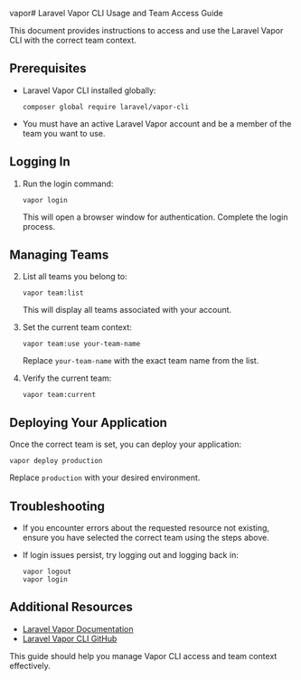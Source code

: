vapor# Laravel Vapor CLI Usage and Team Access Guide

This document provides instructions to access and use the Laravel Vapor CLI with the correct team context.

## Prerequisites

-   Laravel Vapor CLI installed globally:

    ```
    composer global require laravel/vapor-cli
    ```

-   You must have an active Laravel Vapor account and be a member of the team you want to use.

## Logging In

1. Run the login command:
    ```
    vapor login
    ```
    This will open a browser window for authentication. Complete the login process.

## Managing Teams

2. List all teams you belong to:

    ```
    vapor team:list
    ```

    This will display all teams associated with your account.

3. Set the current team context:

    ```
    vapor team:use your-team-name
    ```

    Replace `your-team-name` with the exact team name from the list.

4. Verify the current team:
    ```
    vapor team:current
    ```

## Deploying Your Application

Once the correct team is set, you can deploy your application:

```
vapor deploy production
```

Replace `production` with your desired environment.

## Troubleshooting

-   If you encounter errors about the requested resource not existing, ensure you have selected the correct team using the steps above.

-   If login issues persist, try logging out and logging back in:
    ```
    vapor logout
    vapor login
    ```

## Additional Resources

-   [Laravel Vapor Documentation](https://vapor.laravel.com/docs)
-   [Laravel Vapor CLI GitHub](https://github.com/laravel/vapor-cli)

This guide should help you manage Vapor CLI access and team context effectively.
